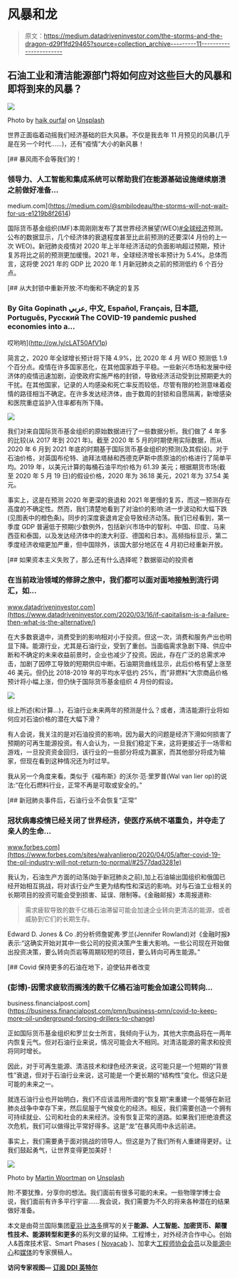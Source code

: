 # 风暴和龙

> 原文：<https://medium.datadriveninvestor.com/the-storms-and-the-dragon-d29f1fd29465?source=collection_archive---------11----------------------->

## 石油工业和清洁能源部门将如何应对这些巨大的风暴和即将到来的风暴？

![](img/e9db6e31da1aae53efb460703260036c.png)

Photo by [haik ourfal](https://unsplash.com/@doctorhulk?utm_source=unsplash&utm_medium=referral&utm_content=creditCopyText) on [Unsplash](/@doctorhulk?utm_source=unsplash&utm_medium=referral&utm_content=creditCopyText)

世界正面临着动摇我们经济基础的巨大风暴。不仅是我去年 11 月预见的风暴(几乎是在另一个时代……)，还有“疫情”大小的新风暴！

[](https://medium.com/@smbilodeau/the-storms-will-not-wait-for-us-e1219b8f2614) [## 暴风雨不会等我们的！

### 领导力、人工智能和集成系统可以帮助我们在能源基础设施继续崩溃之前做好准备…

medium.com](https://medium.com/@smbilodeau/the-storms-will-not-wait-for-us-e1219b8f2614) 

国际货币基金组织(IMF)本周刚刚发布了其世界经济展望(WEO)[#全球经济](https://www.linkedin.com/feed/hashtag/?keywords=globaleconomy&highlightedUpdateUrns=urn%3Ali%3Aactivity%3A6681543974634721280)预测。公布的数据显示，几个经济体的衰退程度甚至比此前预测的还要深(4 月份的上一次 WEO)。新冠肺炎疫情对 2020 年上半年经济活动的负面影响超过预期，预计复苏将比之前的预测更加缓慢。2021 年，全球经济增长率预计为 5.4%。总体而言，这将使 2021 年的 GDP 比 2020 年 1 月新冠肺炎之前的预测低约 6 个百分点。

[](http://ow.ly/cLAT50AfV1p) [## 从大封锁中重新开放:不均衡和不确定的复苏

### By Gita Gopinath عربي, 中文, Español, Français, 日本語, Português, Русский The COVID-19 pandemic pushed economies into a…

哎哟哟](http://ow.ly/cLAT50AfV1p) 

简言之，2020 年全球增长预计将下降 4.9%，比 2020 年 4 月 WEO 预测低 1.9 个百分点。疫情在许多国家恶化，在其他国家趋于平稳。一些新兴市场和发展中经济体的疫情迅速加剧，迫使政府实施严格的封锁，导致经济活动受到比预期更大的干扰。在其他国家，记录的人均感染和死亡率反而较低，尽管有限的检测意味着疫情的路径相当不确定。在许多发达经济体，由于数周的封锁和自愿隔离，新增感染和医院重症监护入住率都有所下降。

![](img/b751646fa98ba79c997b3ee84651b181.png)

我们对来自国际货币基金组织的原始数据进行了一些数据分析。我们做了 4 年多的比较(从 2017 年到 2021 年)。截至 2020 年 5 月的时期使用实际数据，而从 2020 年 6 月到 2021 年底的时期基于国际货币基金组织的预测(及其假设)。对于石油价格，对英国布伦特、迪拜法塔赫和西德克萨斯中质原油的价格进行了简单平均。2019 年，以美元计算的每桶石油平均价格为 61.39 美元；根据期货市场(截至 2020 年 5 月 19 日)的假设价格，2020 年为 36.18 美元，2021 年为 37.54 美元。

事实上，这是在预测 2020 年更深的衰退和 2021 年更慢的复苏，而这一预测存在高度的不确定性。然而，我们清楚地看到了对油价的影响:进一步波动和大幅下跌(见图表中的橙色条)。同步的深度衰退肯定会导致经济动荡。我们已经看到，第一季度 GDP 普遍低于预期(少数例外，包括新兴市场中的智利、中国、印度、马来西亚和泰国，以及发达经济体中的澳大利亚、德国和日本)。高频指标显示，第二季度经济收缩更加严重，但中国除外，该国大部分地区在 4 月初已经重新开放。

[](https://www.datadriveninvestor.com/2020/03/16/if-capitalism-is-a-failure-then-what-is-the-alternative/) [## 如果资本主义失败了，那么还有什么选择呢？数据驱动的投资者

### 在当前政治领域的修辞之旅中，我们都可以面对面地接触到流行词汇，如…

www.datadriveninvestor.com](https://www.datadriveninvestor.com/2020/03/16/if-capitalism-is-a-failure-then-what-is-the-alternative/) 

在大多数衰退中，消费受到的影响相对小于投资。但这一次，消费和服务产出也明显下降。能源行业，尤其是石油行业，受到了重创。当面临需求急剧下降、供应中断和不确定的未来收益前景时，企业也减少了投资。因此，存在广泛的总需求冲击，加剧了因停工导致的短期供应中断。石油期货曲线显示，此后价格有望上涨至 46 美元。但仍比 2018-2019 年的平均水平低约 25%，而“非燃料”大宗商品价格预计将小幅上涨，但仍快于国际货币基金组织 4 月份的假设。

![](img/a77a43f1257c9dd1150856696cd04ca8.png)

综上所述(和计算…)，石油行业未来两年的预测是什么？或者，清洁能源行业将如何应对石油价格的潜在大幅下滑？

有人会说，我关注的是对石油投资的影响，因为最大的问题是经济下滑如何损害了预期的可再生能源投资。有人会认为，一旦我们稳定下来，这将更接近于一场零和游戏，一旦投资资金回归，该行业的一些部分将成为赢家，而其他部分将成为输家，但现在看到这种情况还为时过早。

我从另一个角度来看。类似于《福布斯》的沃尔·范·里罗普(Wal van lier op)的说法:“在化石燃料行业，正常不再是可取或安全的。”

[](https://www.forbes.com/sites/walvanlierop/2020/04/05/after-covid-19-the-oil-industry-will-not-return-to-normal/#2577dad3281e) [## 新冠肺炎事件后，石油行业不会恢复“正常”

### 冠状病毒疫情已经关闭了世界经济，使医疗系统不堪重负，并夺走了亲人的生命…

www.forbes.com](https://www.forbes.com/sites/walvanlierop/2020/04/05/after-covid-19-the-oil-industry-will-not-return-to-normal/#2577dad3281e) 

我认为，石油生产方面的动荡(始于新冠肺炎之前),加上石油输出国组织和俄国已经开始相互挑战，将对该行业产生更为结构性和深远的影响。对与石油工业相关的长期项目的投资可能会受到损害、延误、限制等。《金融邮报》本周报道称:

> 需求疲软导致的数千亿桶石油滞留可能会加速企业转向更清洁的能源，或者威胁到它们的长期生存。

Edward D. Jones & Co .的分析师詹妮弗·罗兰(Jennifer Rowland)对《金融时报》表示:“这确实开始对其中一些公司的投资决策产生重大影响。一些公司现在开始做出投资决策，要么转向页岩等周期较短的项目，要么转向可再生能源。”

[](https://business.financialpost.com/pmn/business-pmn/covid-to-keep-more-oil-underground-forcing-drillers-to-change) [## Covid 保持更多的石油在地下，迫使钻井者改变

### (彭博)-因需求疲软而搁浅的数千亿桶石油可能会加速公司转向…

business.financialpost.com](https://business.financialpost.com/pmn/business-pmn/covid-to-keep-more-oil-underground-forcing-drillers-to-change) 

正如国际货币基金组织和罗兰女士所言，我倾向于认为，其他大宗商品将在一两年内恢复元气。但对石油行业来说，情况可能会大不相同。对清洁能源的需求和投资将同时增长。

因此，对于可再生能源、清洁技术和绿色经济来说，这可能只是一个短期的“背景性”衰退，但对于石油行业来说，这可能是一个更长期的“结构性”变化。但这只是可能的未来之一。

就连石油行业也开始明白，我们不应该滥用所谓的“恢复期”来重建一个能够在新冠肺炎战争中幸存下来，然后屈服于气候变化的经济。相反，我们需要创造一个拥有可持续就业、公司和社会的未来经济。没有恢复正常的道路。如果我们拒绝浪费这次危机，我们可以做得比平常好得多。这是“龙”在暴风雨中永远前进。

事实上，我们需要勇于面对挑战的领导人。但这是为了我们所有人重建得更好。让我们鼓起勇气，让世界变得更加美好！

![](img/3297b7384d8fb3d797719efb9317e245.png)

Photo by [Martin Woortman](https://unsplash.com/@martfoto1?utm_source=unsplash&utm_medium=referral&utm_content=creditCopyText) on [Unsplash](/s/photos/dragon?utm_source=unsplash&utm_medium=referral&utm_content=creditCopyText)

附:不要犹豫，分享你的想法。我们面前有很多可能的未来。一些物理学博士会说，我们面前有许多平行宇宙……我会说，我们需要为不久的将来各种潜在的结果做好准备。

本文是由荷兰国际集团[夏羽·比洛多](https://www.linkedin.com/in/stephane-bilodeau/?locale=en_US)撰写的关于**能源、人工智能、加密货币、颠覆性技术、能源转型和更多**的系列文章的延伸。工程博士，对外经济合作中心。创始人&首席技术官、Smart Phases ( [Novacab](http://www.novacab.us/) )、加拿大[工程师协会会员](https://engineerscanada.ca/about/committees/operational/public-affairs-advisory)以及[能源中心](https://www.energycentral.com/member/profile/217621/activity)和[媒体](https://medium.com/@smbilodeau)的专家撰稿人。

**访问专家视图—** [**订阅 DDI 英特尔**](https://datadriveninvestor.com/ddi-intel)
